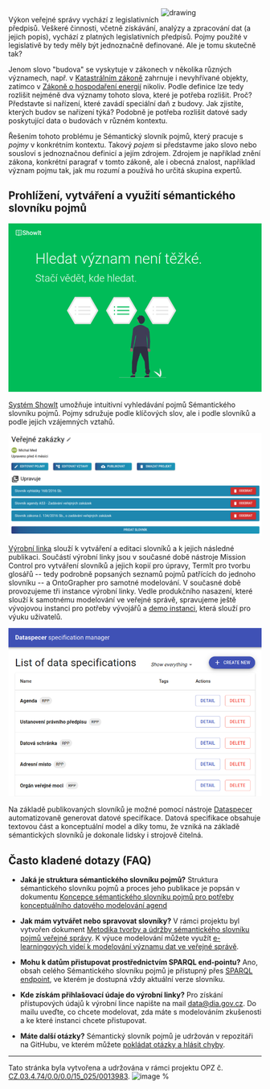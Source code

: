 <img src="https://user-images.githubusercontent.com/1140626/118179053-109e2c80-b435-11eb-9400-e960efecc284.png" alt="drawing" width="200" align="right"/>

Výkon veřejné správy vychází z legislativních předpisů. Veškeré činnosti, včetně získávání, analýzy a zpracování dat (a jejich popis), vychází z platných legislativních předpisů. Pojmy použité v legislativě by tedy měly být jednoznačně definované. Ale je tomu skutečně tak?

Jenom slovo "budova" se vyskytuje v zákonech v několika různých významech, např. v [Katastrálním zákoně](https://www.zakonyprolidi.cz/cs/2013-256#p2-1-l) zahrnuje i nevyhřívané objekty, zatímco v [Zákoně o hospodaření energií](https://www.zakonyprolidi.cz/cs/2000-406#p2-1-p) nikoliv. Podle definice lze tedy rozlišit nejméně dva významy tohoto slova, které je potřeba rozlišit. Proč? Představte si nařízení, které zavádí speciální daň z budovy. Jak zjistíte, kterých budov se nařízení týká? Podobně je potřeba rozlišit datové sady poskytující data o budovách v různém kontextu.

Řešením tohoto problému je Sémantický slovník pojmů, který pracuje s _pojmy_ v konkrétním kontextu. Takový _pojem_ si představme jako slovo nebo sousloví s jednoznačnou definicí a jejím zdrojem. Zdrojem je například znění zákona, konkrétní paragraf v tomto zákoně, ale i obecná znalost, například význam pojmu tak, jak mu rozumí a používá ho určitá skupina expertů.

<!-- _Pojem_ může být pojmenován pomocí synonym a _pojmy_ jsou mezi sebou propojeny prostřednictvím významových vazeb. Příkladem významové vazby je specializace, kdy _pojem_ "Budova" je speciálním případem _pojmu_ "Stavba", ale významovou vazbou je i vztah "budovy" a její vlastnosti (například "číslo popisné" je také _pojmem_). Tyto významové vazby umožňují odvozovat vlastnosti _pojmů_ a kontrolovat, že _pojmy_ nejsou ve vzájemném rozporu. -->

<!-- Datové typy a atrobuty popsané v [otevřených formálních normách](https://opendata.gov.cz/otev%C5%99en%C3%A9-form%C3%A1ln%C3%AD-normy:start) (OFN), jsou ve skutečnosti také reprezentovány pojmy z SSP. Např. OFN [Lidé a osoby](https://ofn.gov.cz/lid%C3%A9-a-osoby/2020-07-01/) definuje datovou strukturu pro popis osob. Vytvoříte-li záznam o osobě, bude se tím rozumět osoba ve smyslu [Zákona o základních registrech](https://www.zakonyprolidi.cz/cs/2009-111#p25), která bude reprezentována jako pojem [Osoba (Zákon o základních registrech)](https://slovník.gov.cz/legislativní/sbírka/111/2009/pojem/osoba). Ten má svojí lidsky čitelnou a strojově čitelnou reprezentaci a umožní tak uživatelům vašich dat tato data lépe nalézt, porozumět jim a integrovat do svých aplikací. Využití je ovšem mnohem širší - formální vazby v SSP umožňují třeba kontrolovat, zda jsou pojmy napříč legislativou používány konzistentně. Formální jazyky, ve kterých je sémantický slovník pojmů vyjádřen, umožňují na základě slovníků automatizovaně generovat konceptuální datových modelů (např. pro popis [datové architektury veřejné správy](https://archi.gov.cz/nar-dokument:architektonicke_uloziste_a_nastroj)), a to ve strojově čitelné podobě a s vazbou na konkrétní legislativu. -->

## Prohlížení, vytváření a využití sémantického slovníku pojmů

[![](showit.png)](https://slovník.gov.cz/prohlížíme/)

[Systém ShowIt](https://slovník.gov.cz/prohlížíme/) umožňuje intuitivní vyhledávání pojmů Sémantického slovníku pojmů. Pojmy sdružuje podle klíčových slov, ale i podle slovníků a podle jejich vzájemných vztahů.

[![](mission.png)](https://slovník.gov.cz/modelujeme/)

 [Výrobní linka](https://slovník.gov.cz/modelujeme/) slouží k vytváření a editaci slovníků a k jejich následné publikaci. Součástí výrobní linky jsou v současné době nástroje Mission Control pro vytváření slovníků a jejich kopií pro úpravy, TermIt pro tvorbu glosářů -- tedy podrobně popsaných seznamů pojmů patřících do jednoho slovníku -- a OntoGrapher pro samotné modelování. V současné době provozujeme tři instance výrobní linky. Vedle produkčního nasazení, které slouží k samotnému modelování ve veřejné správě, spravujeme ještě vývojovou instanci pro potřeby vývojářů a [demo instanci](https://slovník-test.dia.gov.cz/modelujeme/), která slouží pro výuku uživatelů.

[![](dataspecer.png)](https://slovník.gov.cz/generujeme/)

 Na základě publikovaných slovníků je možné pomocí nástroje [Dataspecer](https://slovník.gov.cz/generujeme/) automatizovaně generovat datové specifikace. Datová specifikace obsahuje textovou část a konceptuální model a díky tomu, že vzniká na základě sémantických slovníků je dokonale lidsky i strojově čitelná.

## Často kladené dotazy (FAQ)

* **Jaká je struktura sémantického slovníku pojmů?** Struktura sémantického slovníku pojmů a proces jeho publikace je popsán v dokumentu [Koncepce sémantického slovníku pojmů pro potřeby konceptuálního datového modelování agend](https://data.gov.cz/kodi/výstupy/C5V2.pdf)

* **Jak mám vytvářet nebo spravovat slovníky?** V rámci projektu byl vytvořen dokument [Metodika tvorby a údržby sémantického slovníku pojmů veřejné správy](https://data.gov.cz/kodi/výstupy/C5V4.pdf). K výuce modelování můžete využít [e-learningových videí k modelování významu dat ve veřejné správě](https://data.gov.cz/vzdělávání/e-learning/modelování-významu-dat-ve-veřejné-správě/).

* **Mohu k datům přistupovat prostřednictvím SPARQL end-pointu?**
Ano, obsah celého Sémantického slovníku pojmů je přístupný přes [SPARQL endpoint](https://slovník.gov.cz/sparql), ve kterém je dostupná vždy aktuální verze slovníku.

* **Kde získám přihlašovací údaje do výrobní linky?** Pro získání přístupových údajů k výrobní lince napište na mail data@dia.gov.cz. Do mailu uveďte, co chcete modelovat, zda máte s modelováním zkušenosti a ke které instanci chcete přistupovat.

* **Máte další otázky?** Sémantický slovník pojmů je udržován v repozitáři na GitHubu, ve kterém můžete [pokládat otázky a hlásit chyby](https://github.com/datagov-cz/ssp/issues).

----
Tato stránka byla vytvořena a udržována v rámci projektu OPZ č. [CZ.03.4.74/0.0/0.0/15_025/0013983](https://esf2014.esfcr.cz/PublicPortal/Views/Projekty/Public/ProjektDetailPublicPage.aspx?action=get&datovySkladId=F5E162B2-15EC-4BBE-9ABD-066388F3D412).
![image](opz_logo.a20771c7.svg)
%
